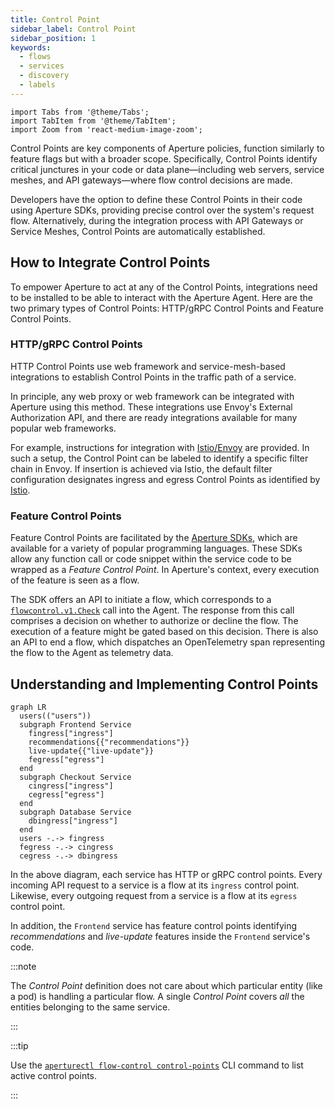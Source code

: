 ```yaml
---
title: Control Point
sidebar_label: Control Point
sidebar_position: 1
keywords:
  - flows
  - services
  - discovery
  - labels
---
```


```mdx-code-block
import Tabs from '@theme/Tabs';
import TabItem from '@theme/TabItem';
import Zoom from 'react-medium-image-zoom';
```

Control Points are key components of Aperture policies, function similarly to
feature flags but with a broader scope. Specifically, Control Points identify
critical junctures in your code or data plane—including web servers, service
meshes, and API gateways—where flow control decisions are made.

Developers have the option to define these Control Points in their code using
Aperture SDKs, providing precise control over the system's request flow.
Alternatively, during the integration process with API Gateways or Service
Meshes, Control Points are automatically established.

## How to Integrate Control Points

To empower Aperture to act at any of the Control Points, integrations need to be
installed to be able to interact with the Aperture Agent. Here are the two
primary types of Control Points: HTTP/gRPC Control Points and Feature Control
Points.

### HTTP/gRPC Control Points

HTTP Control Points use web framework and service-mesh-based integrations to
establish Control Points in the traffic path of a service.

In principle, any web proxy or web framework can be integrated with Aperture
using this method. These integrations use Envoy's External Authorization API,
and there are ready integrations available for many popular web frameworks.

For example, instructions for integration with
[Istio/Envoy](/integrations/istio/istio.md) are provided. In such a setup, the
Control Point can be labeled to identify a specific filter chain in Envoy. If
insertion is achieved via Istio, the default filter configuration designates
ingress and egress Control Points as identified by
[Istio](https://istio.io/latest/docs/reference/config/networking/envoy-filter/#EnvoyFilter-PatchContext).

### Feature Control Points

Feature Control Points are facilitated by the
[Aperture SDKs](/integrations/sdk/sdk.md), which are available for a variety of
popular programming languages. These SDKs allow any function call or code
snippet within the service code to be wrapped as a _Feature Control Point_. In
Aperture's context, every execution of the feature is seen as a flow.

The SDK offers an API to initiate a flow, which corresponds to a
[`flowcontrol.v1.Check`][flowcontrol-proto] call into the Agent. The response
from this call comprises a decision on whether to authorize or decline the flow.
The execution of a feature might be gated based on this decision. There is also
an API to end a flow, which dispatches an OpenTelemetry span representing the
flow to the Agent as telemetry data.

## Understanding and Implementing Control Points

<Zoom>

```mermaid
graph LR
  users(("users"))
  subgraph Frontend Service
    fingress["ingress"]
    recommendations{{"recommendations"}}
    live-update{{"live-update"}}
    fegress["egress"]
  end
  subgraph Checkout Service
    cingress["ingress"]
    cegress["egress"]
  end
  subgraph Database Service
    dbingress["ingress"]
  end
  users -.-> fingress
  fegress -.-> cingress
  cegress -.-> dbingress
```

</Zoom>

In the above diagram, each service has HTTP or gRPC control points. Every
incoming API request to a service is a flow at its `ingress` control point.
Likewise, every outgoing request from a service is a flow at its `egress`
control point.

In addition, the `Frontend` service has feature control points identifying
_recommendations_ and _live-update_ features inside the `Frontend` service's
code.

:::note

The _Control Point_ definition does not care about which particular entity (like
a pod) is handling a particular flow. A single _Control Point_ covers _all_ the
entities belonging to the same service.

:::

:::tip

Use the [`aperturectl flow-control control-points`][aperturectl] CLI command to
list active control points.

:::

[flowcontrol-proto]:
  https://buf.build/fluxninja/aperture/docs/main:aperture.flowcontrol.check.v1
[aperturectl]: /get-started/installation/aperture-cli/aperture-cli.md
